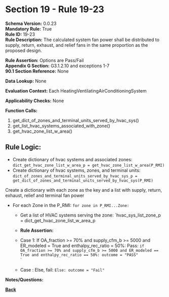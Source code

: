 # Section 19 - Rule 19-23           
**Schema Version:** 0.0.23    
**Mandatory Rule:** True    
**Rule ID:** 19-23         
**Rule Description:** The calculated system fan power shall be distributed to supply, return, exhaust, and relief fans in the same proportion as the proposed design.   

**Rule Assertion:** Options are Pass/Fail    
**Appendix G Section:** G3.1.2.10 and exceptions 1-7        
**90.1 Section Reference:** None  

**Data Lookup:** None  

**Evaluation Context:** Each HeatingVentilatingAirConditioningSystem  

**Applicability Checks:** None   

**Function Calls:**  
1. get_dict_of_zones_and_terminal_units_served_by_hvac_sys()   
2. get_list_hvac_systems_associated_with_zone()   
3. get_hvac_zone_list_w_area()  

## Rule Logic:                 
- Create dictionary of hvac systems and associated zones: `dict_get_hvac_zone_list_w_area_p = get_hvac_zone_list_w_area(P_RMI)`
- Create dictionary of hvac systems, zones, and terminal units: `dict_of_zones_and_terminal_units_served_by_hvac_sys_p = get_dict_of_zones_and_terminal_units_served_by_hvac_sys(P_RMI)`  

Create a dictionary with each zone as the key and a list with supply, return, exhaust, relief and terminal fan power 
- For each Zone in the P_RMI: `for zone in P_RMI...Zone:`  
    - Get a list of HVAC systems serving the zone: `hvac_sys_list_zone_p =  dict_get_hvac_zone_list_w_area_p

            
    - **Rule Assertion:** 
    - Case 1: If OA_fraction >= 70% and supply_cfm_b >= 5000 and ER_modeled = True and enthalpy_rec_ratio = 50%: Pass: `if OA_fraction >= 70% and supply_cfm_b >= 5000 and ER_modeled == True and enthalpy_rec_ratio == 50%: outcome = "PASS"`  
  `  
    - Case : Else, fail: `Else: outcome = "Fail"`  

**Notes/Questions:**  


**[Back](_toc.md)**